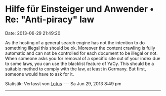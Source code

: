 Hilfe für Einsteiger und Anwender • Re: \"Anti-piracy\" law
===========================================================

Date: 2013-06-29 21:49:20

As the hosting of a general search engine has not the intention to do
something illegal this should be ok. Moreover the content crawling is
fully automatic and can not be controlled for each document to be
illegal or not. When someone asks you for removal of a specific site out
of your index due to some laws, you can use the blacklist feature of
YaCy. This should be a suitable method to comply with the law, at least
in Germany. But first, someone would have to ask for it.

Statistik: Verfasst von
[Lotus](http://forum.yacy-websuche.de/memberlist.php?mode=viewprofile&u=68)
--- Sa Jun 29, 2013 8:49 pm

------------------------------------------------------------------------
